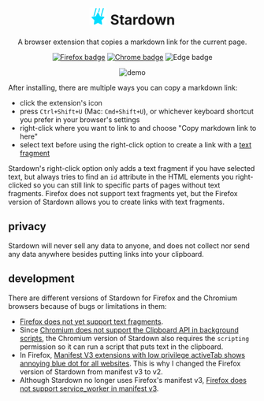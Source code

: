 <h1 align="center"><img width="35" alt="Stardown's icon" src="firefox/images/icon.svg"> Stardown</h1>

<p align="center">A browser extension that copies a markdown link for the current page.</p>

<p align="center">
    <a href="https://addons.mozilla.org/en-US/firefox/addon/stardown/"><img alt="Firefox badge" src="https://img.shields.io/badge/Firefox-black.svg?logo=firefoxbrowser&style=for-the-badge"></a>
    <a href="https://chrome.google.com/webstore/detail/clicknohlhfdlfjfkaeongkbdgbmkbhb"><img alt="Chrome badge" src="https://img.shields.io/badge/Chrome-black.svg?logo=googlechrome&style=for-the-badge&logoColor=238d41"></a>
    <a><img alt="Edge badge" src="https://img.shields.io/badge/Edge%20(coming%20soon)-black.svg?logo=microsoftedge&style=for-the-badge&logoColor=33b9ab"></a>
    <!-- <a><img alt="Safari badge" src="https://img.shields.io/badge/Safari-black.svg?logo=safari&style=for-the-badge&logoColor=188ff3"></a> -->
</p>

<p align="center"><img alt="demo" src="https://media.giphy.com/media/v1.Y2lkPTc5MGI3NjExcnB5d2kwOXh6cDFnMnpudzFiem00Y3NsZjVxbXZhMWgwcWpvcG5yaSZlcD12MV9pbnRlcm5hbF9naWZfYnlfaWQmY3Q9Zw/37MMWMqQyKSeKvDfk1/giphy.gif"></p>

After installing, there are multiple ways you can copy a markdown link:

* click the extension's icon
* press `Ctrl+Shift+U` (Mac: `Cmd+Shift+U`), or whichever keyboard shortcut you prefer in your browser's settings
* right-click where you want to link to and choose "Copy markdown link to here"
* select text before using the right-click option to create a link with a [text fragment](https://web.dev/articles/text-fragments)

Stardown's right-click option only adds a text fragment if you have selected text, but always tries to find an `id` attribute in the HTML elements you right-clicked so you can still link to specific parts of pages without text fragments. Firefox does not support text fragments yet, but the Firefox version of Stardown allows you to create links with text fragments.

## privacy

Stardown will never sell any data to anyone, and does not collect nor send any data anywhere besides putting links into your clipboard.

## development

There are different versions of Stardown for Firefox and the Chromium browsers because of bugs or limitations in them:

* [Firefox does not yet support text fragments](https://bugzilla.mozilla.org/show_bug.cgi?id=1753933).
* Since [Chromium does not support the Clipboard API in background scripts](https://stackoverflow.com/questions/61862872/how-to-copy-web-notification-content-to-clipboard/61977696#61977696), the Chromium version of Stardown also requires the `scripting` permission so it can run a script that puts text in the clipboard.
* In Firefox, [Manifest V3 extensions with low privilege activeTab shows annoying blue dot for all websites](https://bugzilla.mozilla.org/show_bug.cgi?id=1851083). This is why I changed the Firefox version of Stardown from manifest v3 to v2.
* Although Stardown no longer uses Firefox's manifest v3, [Firefox does not support service_worker in manifest v3](https://stackoverflow.com/questions/75043889/manifest-v3-background-scripts-service-worker-on-firefox).
